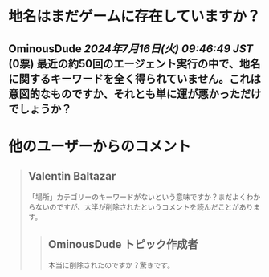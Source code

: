 # 地名はまだゲームに存在していますか？
**OminousDude** *2024年7月16日(火) 09:46:49 JST* (0票)
最近の約50回のエージェント実行の中で、地名に関するキーワードを全く得られていません。これは意図的なものですか、それとも単に運が悪かっただけでしょうか？
---
 # 他のユーザーからのコメント
> ## Valentin Baltazar
> 
> 「場所」カテゴリーのキーワードがないという意味ですか？まだよくわからないのですが、大半が削除されたというコメントを読んだことがあります。
> 
> > ## OminousDude トピック作成者
> > 
> > 本当に削除されたのですか？驚きです。  
> >  
> >  >

